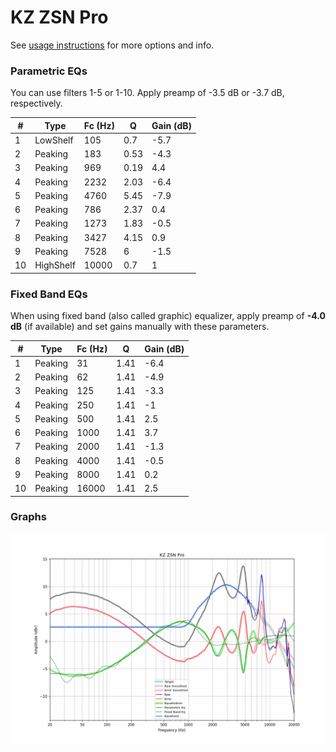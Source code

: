 # KZ ZSN Pro
See [usage instructions](https://github.com/jaakkopasanen/AutoEq#usage) for more options and info.

### Parametric EQs
You can use filters 1-5 or 1-10. Apply preamp of -3.5 dB or -3.7 dB, respectively.

|   # | Type      |   Fc (Hz) |    Q |   Gain (dB) |
|-----|-----------|-----------|------|-------------|
|   1 | LowShelf  |       105 | 0.7  |        -5.7 |
|   2 | Peaking   |       183 | 0.53 |        -4.3 |
|   3 | Peaking   |       969 | 0.19 |         4.4 |
|   4 | Peaking   |      2232 | 2.03 |        -6.4 |
|   5 | Peaking   |      4760 | 5.45 |        -7.9 |
|   6 | Peaking   |       786 | 2.37 |         0.4 |
|   7 | Peaking   |      1273 | 1.83 |        -0.5 |
|   8 | Peaking   |      3427 | 4.15 |         0.9 |
|   9 | Peaking   |      7528 | 6    |        -1.5 |
|  10 | HighShelf |     10000 | 0.7  |         1   |

### Fixed Band EQs
When using fixed band (also called graphic) equalizer, apply preamp of **-4.0 dB** (if available) and set gains manually with these parameters.

|   # | Type    |   Fc (Hz) |    Q |   Gain (dB) |
|-----|---------|-----------|------|-------------|
|   1 | Peaking |        31 | 1.41 |        -6.4 |
|   2 | Peaking |        62 | 1.41 |        -4.9 |
|   3 | Peaking |       125 | 1.41 |        -3.3 |
|   4 | Peaking |       250 | 1.41 |        -1   |
|   5 | Peaking |       500 | 1.41 |         2.5 |
|   6 | Peaking |      1000 | 1.41 |         3.7 |
|   7 | Peaking |      2000 | 1.41 |        -1.3 |
|   8 | Peaking |      4000 | 1.41 |        -0.5 |
|   9 | Peaking |      8000 | 1.41 |         0.2 |
|  10 | Peaking |     16000 | 1.41 |         2.5 |

### Graphs
![](./KZ%20ZSN%20Pro.png)
